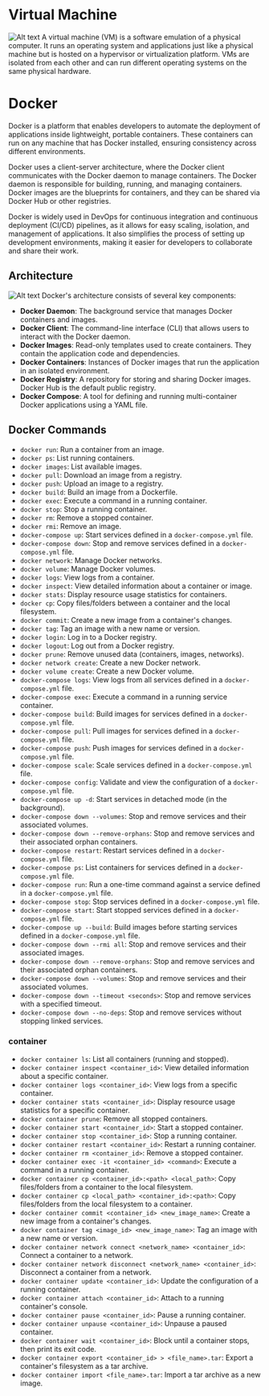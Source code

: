 
# Virtual Machine
![Alt text](https://www.docker.com/app/uploads/2021/11/container-what-is-container-1080x935.png "Containerized Application")
A virtual machine (VM) is a software emulation of a physical computer. It runs an operating system and applications just like a physical machine but is hosted on a hypervisor or virtualization platform. VMs are isolated from each other and can run different operating systems on the same physical hardware.

# Docker

Docker is a platform that enables developers to automate the deployment of applications inside lightweight, portable containers. These containers can run on any machine that has Docker installed, ensuring consistency across different environments.

Docker uses a client-server architecture, where the Docker client communicates with the Docker daemon to manage containers. The Docker daemon is responsible for building, running, and managing containers. Docker images are the blueprints for containers, and they can be shared via Docker Hub or other registries.

Docker is widely used in DevOps for continuous integration and continuous deployment (CI/CD) pipelines, as it allows for easy scaling, isolation, and management of applications. It also simplifies the process of setting up development environments, making it easier for developers to collaborate and share their work.

## Architecture
![Alt text](https://docs.docker.com/get-started/images/docker-architecture.webp " Docker Architecture")
Docker's architecture consists of several key components:
- **Docker Daemon**: The background service that manages Docker containers and images.
- **Docker Client**: The command-line interface (CLI) that allows users to interact with the Docker daemon.
- **Docker Images**: Read-only templates used to create containers. They contain the application code and dependencies.
- **Docker Containers**: Instances of Docker images that run the application in an isolated environment.
- **Docker Registry**: A repository for storing and sharing Docker images. Docker Hub is the default public registry.
- **Docker Compose**: A tool for defining and running multi-container Docker applications using a YAML file.


## Docker Commands
- `docker run`: Run a container from an image.
- `docker ps`: List running containers.
- `docker images`: List available images.
- `docker pull`: Download an image from a registry.
- `docker push`: Upload an image to a registry.
- `docker build`: Build an image from a Dockerfile.
- `docker exec`: Execute a command in a running container.
- `docker stop`: Stop a running container.
- `docker rm`: Remove a stopped container.
- `docker rmi`: Remove an image.
- `docker-compose up`: Start services defined in a `docker-compose.yml` file.
- `docker-compose down`: Stop and remove services defined in a `docker-compose.yml` file.
- `docker network`: Manage Docker networks.
- `docker volume`: Manage Docker volumes.
- `docker logs`: View logs from a container.
- `docker inspect`: View detailed information about a container or image.
- `docker stats`: Display resource usage statistics for containers.
- `docker cp`: Copy files/folders between a container and the local filesystem.
- `docker commit`: Create a new image from a container's changes.
- `docker tag`: Tag an image with a new name or version.
- `docker login`: Log in to a Docker registry.
- `docker logout`: Log out from a Docker registry.
- `docker prune`: Remove unused data (containers, images, networks).
- `docker network create`: Create a new Docker network.
- `docker volume create`: Create a new Docker volume.
- `docker-compose logs`: View logs from all services defined in a `docker-compose.yml` file.
- `docker-compose exec`: Execute a command in a running service container.
- `docker-compose build`: Build images for services defined in a `docker-compose.yml` file.
- `docker-compose pull`: Pull images for services defined in a `docker-compose.yml` file.
- `docker-compose push`: Push images for services defined in a `docker-compose.yml` file.
- `docker-compose scale`: Scale services defined in a `docker-compose.yml` file.
- `docker-compose config`: Validate and view the configuration of a `docker-compose.yml` file.
- `docker-compose up -d`: Start services in detached mode (in the background).
- `docker-compose down --volumes`: Stop and remove services and their associated volumes.
- `docker-compose down --remove-orphans`: Stop and remove services and their associated orphan containers.
- `docker-compose restart`: Restart services defined in a `docker-compose.yml` file.
- `docker-compose ps`: List containers for services defined in a `docker-compose.yml` file.
- `docker-compose run`: Run a one-time command against a service defined in a `docker-compose.yml` file.
- `docker-compose stop`: Stop services defined in a `docker-compose.yml` file.
- `docker-compose start`: Start stopped services defined in a `docker-compose.yml` file.
- `docker-compose up --build`: Build images before starting services defined in a `docker-compose.yml` file.
- `docker-compose down --rmi all`: Stop and remove services and their associated images.
- `docker-compose down --remove-orphans`: Stop and remove services and their associated orphan containers.
- `docker-compose down --volumes`: Stop and remove services and their associated volumes.
- `docker-compose down --timeout <seconds>`: Stop and remove services with a specified timeout.
- `docker-compose down --no-deps`: Stop and remove services without stopping linked services.

### container
- `docker container ls`: List all containers (running and stopped).
- `docker container inspect <container_id>`: View detailed information about a specific container.
- `docker container logs <container_id>`: View logs from a specific container.
- `docker container stats <container_id>`: Display resource usage statistics for a specific container.
- `docker container prune`: Remove all stopped containers.
- `docker container start <container_id>`: Start a stopped container.
- `docker container stop <container_id>`: Stop a running container.
- `docker container restart <container_id>`: Restart a running container.
- `docker container rm <container_id>`: Remove a stopped container.
- `docker container exec -it <container_id> <command>`: Execute a command in a running container.
- `docker container cp <container_id>:<path> <local_path>`: Copy files/folders from a container to the local filesystem.
- `docker container cp <local_path> <container_id>:<path>`: Copy files/folders from the local filesystem to a container.
- `docker container commit <container_id> <new_image_name>`: Create a new image from a container's changes.
- `docker container tag <image_id> <new_image_name>`: Tag an image with a new name or version.
- `docker container network connect <network_name> <container_id>`: Connect a container to a network.
- `docker container network disconnect <network_name> <container_id>`: Disconnect a container from a network.
- `docker container update <container_id>`: Update the configuration of a running container.
- `docker container attach <container_id>`: Attach to a running container's console.
- `docker container pause <container_id>`: Pause a running container.
- `docker container unpause <container_id>`: Unpause a paused container.
- `docker container wait <container_id>`: Block until a container stops, then print its exit code.
- `docker container export <container_id> > <file_name>.tar`: Export a container's filesystem as a tar archive.
- `docker container import <file_name>.tar`: Import a tar archive as a new image.


